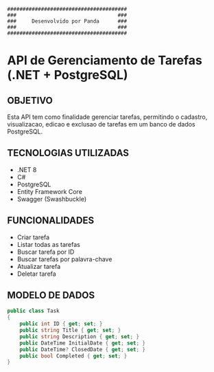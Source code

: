 ```
#######################################
###                                 ###
###     Desenvolvido por Panda      ###
###                                 ###
#######################################
```


# API de Gerenciamento de Tarefas (.NET + PostgreSQL)

## OBJETIVO

Esta API tem como finalidade gerenciar tarefas, permitindo o cadastro, visualizacao, edicao e exclusao de tarefas em um banco de dados PostgreSQL.

## TECNOLOGIAS UTILIZADAS

- .NET 8
- C#
- PostgreSQL
- Entity Framework Core
- Swagger (Swashbuckle)

## FUNCIONALIDADES

- Criar tarefa
- Listar todas as tarefas
- Buscar tarefa por ID
- Buscar tarefas por palavra-chave 
- Atualizar tarefa
- Deletar tarefa

## MODELO DE DADOS

```csharp
public class Task
{
    public int ID { get; set; }
    public string Title { get; set; }
    public string Description { get; set; }
    public DateTime InitialDate { get; set; }
    public DateTime? ClosedDate { get; set; }
    public bool Completed { get; set; }
}